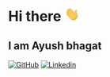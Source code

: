 # Hi there <img width="30px" src="https://github.com/SatYu26/SatYu26/raw/master/Assets/Hi.gif" />

## I am Ayush bhagat 

[![GitHub](https://img.shields.io/badge/Github-100000?style=for-the-badge&logo=github&logoColor=white)](https://github.com/Ayush-bhagat1)
[![Linkedin](https://img.shields.io/badge/Linkedin-0077B5?style=for-the-badge&logo=linkedin&logoColor=white)](https://www.linkedin.com/in/ayush-bhagat-64451a1a9/)

<!--
- 🌱 I’m currently learning ...
- 🤔 I’m looking for help with ...
- 💬 Ask me about ...
- 📫 How to reach me: ...
- 😄 Pronouns: ...
- ⚡ Fun fact: ...
-->
